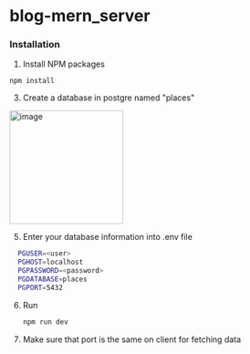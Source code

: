 # blog-mern_server

### Installation

1. Install NPM packages
``` 
npm install
```
3. Create a database in postgre named "places"
<img width="199" alt="image" src="https://github.com/matvii1/blog-mern_server/assets/101810764/b3d959c6-6501-4daf-8423-9ce3d82d26a7">

5. Enter your database information into .env file
```sh
  PGUSER=<user>
  PGHOST=localhost
  PGPASSWORD=<password>
  PGDATABASE=places
  PGPORT=5432
   ```
6. Run
   ```sh
   npm run dev
   ```
4. Make sure that port is the same on client for fetching data

